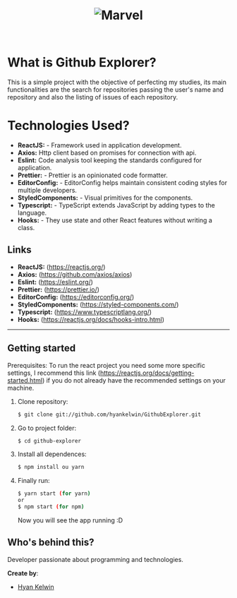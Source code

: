 <h1 align="center">
<br>
  <img src="https://logodownload.org/wp-content/uploads/2017/05/githubexplorer.gif" alt="Marvel">
<br>
<br>
</h1>

<!-- <p align="center">
  <img src="app/common/images/screenshot_1.jpeg" width="150"/>
  <img src="app/common/images/screenshot_2.jpeg" width="150"/>
  <img src="app/common/images/screenshot_3.jpeg" width="150"/>
  <img src="app/common/images/screenshot_4.jpeg" width="150"/>
  <img src="app/common/images/screenshot_5.jpeg" width="150"/>
</p> -->

<!-- What is: -->

# What is Github Explorer?

This is a simple project with the objective of perfecting my studies, its main
functionalities are the search for repositories passing the user's name and
repository and also the listing of issues of each repository.

<!-- Tecnologics: -->

# Technologies Used?

- **ReactJS:** - Framework used in application development.
- **Axios:** Http client based on promises for connection with api.
- **Eslint:** Code analysis tool keeping the standards configured for application.
- **Prettier:** - Prettier is an opinionated code formatter.
- **EditorConfig:** - EditorConfig helps maintain consistent coding styles for multiple developers.
- **StyledComponents:** - Visual primitives for the components.
- **Typescript:** - TypeScript extends JavaScript by adding types to the language.
- **Hooks:** - They use state and other React features without writing a class.

<!-- Links: -->

## Links

- **ReactJS:** (https://reactjs.org/)
- **Axios:** (https://github.com/axios/axios)
- **Eslint:** (https://eslint.org/)
- **Prettier:** (https://prettier.io/)
- **EditorConfig:** (https://editorconfig.org/)
- **StyledComponents:** (https://styled-components.com/)
- **Typescript:** (https://www.typescriptlang.org/)
- **Hooks:** (https://reactjs.org/docs/hooks-intro.html)

---

<!-- Get Started / Install: -->

## Getting started

Prerequisites: To run the react project you need some
more specific settings, I recommend this link
(https://reactjs.org/docs/getting-started.html) if you do not already have the recommended settings on your machine.


1. Clone repository:

   ```sh
   $ git clone git://github.com/hyankelwin/GithubExplorer.git
   ```

2. Go to project folder:

   ```sh
   $ cd github-explorer
   ```

3. Install all dependences:

   ```sh
   $ npm install ou yarn
   ```

4. Finally run:

   ```sh
   $ yarn start (for yarn)
   or
   $ npm start (for npm)
   ```

   Now you will see the app running :D

<!-- Create by: -->

## Who's behind this?

Developer passionate about programming and technologies.

**Create by**:

- [Hyan Kelwin](http://github.com/hyankelwin)
